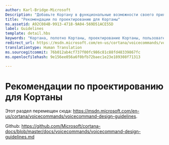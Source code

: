 ```yaml
---
author: Karl-Bridge-Microsoft
Description: "Добавьте Кортану в функциональные возможности своего приложения с помощью голосовых команд."
title: "Рекомендации по проектированию для Кортаны"
ms.assetid: A92C084B-9913-4718-9A04-569D51ACE55D
label: Guidelines
template: detail.hbs
keywords: "Кортана, полотно Кортаны, проектирование Кортаны, пользовательский интерфейс, голосовые команды, VCD, взаимодействие с пользователем, ввод"
redirect_url: https://msdn.microsoft.com/en-us/cortana/voicecommands/voicecommand-design-guidelines
translationtype: Human Translation
ms.sourcegitcommit: 76b012ab4cf737f00fc986c81c88fd48339867fc
ms.openlocfilehash: 9e156ee056a6f0bfb72baec1e23e189308f71313

---
```


# <a name="cortana-design-guidelines"></a>Рекомендации по проектированию для Кортаны

Этот раздел перемещен сюда: https://msdn.microsoft.com/en-us/cortana/voicecommands/voicecommand-design-guidelines.

Github: https://github.com/Microsoft/cortana-docs/blob/master/docs/voicecommands/voicecommand-design-guidelines.md



<!--HONumber=Dec16_HO2-->


